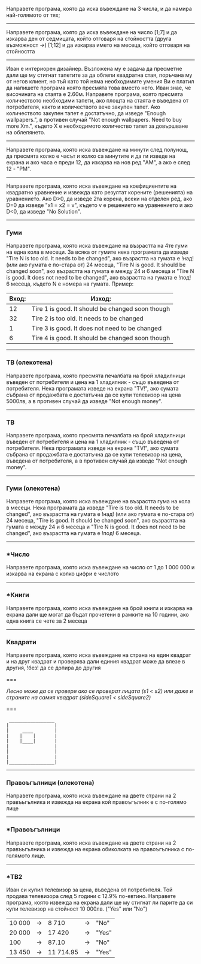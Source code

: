 Направете програма, която да иска въвеждане на 3 числа, и да намира най-голямото от тях;
___
Направете програма, която да иска въвеждане на число [1;7] и да изкарва ден от седмицата, който отговаря на стойността
(друга възможност ->) [1;12] и да изкарва името на месеца, който отговаря на стойността
___
Иван е интериорен дизайнер. Възложена му е задача да пресметне дали ще му стигнат тапетите за да облепи квадратна стая,
поръчана му от негов клиент, но тъй като той няма необходимите умения Ви е платил да напишете програма която пресмята това
вместо него. Иван знае, че височината на стаята е 2.60м. Направете програма, която пресмята количеството необходими тапети,
ако площта на стаята е въведена от потребителя, както и количеството вече закупен тапет. Ако количеството закупен тапет е
достатъчно, да изведе "Enough wallpapers.", в противен случай "Not enough wallpapers. Need to buy more Xm.", където X е
необходимото количество тапет за довършване на облепянето.
___
Направете програма, която иска въвеждане на минути след полунощ, да пресмята колко е часът и колко са минутите и да ги
изведе на екрана и ако часа е преди 12, да изкарва на нов ред "AM", а ако е след 12 - "PM".
___
Направете програма, която иска въвеждане на коефициентите на квадратно уравнение и извежда като резултат корените
(решенията) на уравнението. Ако D>0, да изведе 2та корена, всеки на отделен ред, ако D=0 да изведе "x1 = x2 = v", където v
е решението на уравнението и ако D<0, да изведе "No Solution".
___
### Гуми

Направете програма, която иска въвеждане на възрастта на 4те гуми на една кола в месеци. За всяка от гумите нека програмата
да изведе "Tire N is too old. It needs to be changed", ако възрастта на гумата е !над! (или ако гумата е по-стара от) 24
месеца, "Tire N is good. It should be changed soon", ако възрастта на гумата е между 24 и 6 месеца и "Tire N is good. It
does not need to be changed", ако възрастта на гумата е !под! 6 месеца, където N е номера на гумата.
Пример:

|Вход:|Изход:|
|---|---|
|12|			Tire 1 is good. It should be changed soon though|
|32|			Tire 2 is too old. It needs to be changed|
|1|			Tire 3 is good. It does not need to be changed|
|6|			Tire 4 is good. It should be changed soon though|
___
### ТВ (олекотена)

Направете програма, която пресмята печалбата на брой хладилници въведен от потребителя и цена на 1 хладилник - също
въведена от потребителя. Нека програмата изведе на екрана "TV!", ако сумата събрана от продажбата е достатъчна да се купи
телевизор на цена 5000лв, а в противен случай да изведе "Not enough money".
___
### ТВ

Направете програма, която пресмята печалбата на брой хладилници въведен от потребителя и цена на 1 хладилник - също
въведена от потребителя. Нека програмата изведе на екрана "TV!", ако сумата събрана от продажбата е достатъчна да се купи
телевизор на цена, въведена от потребителя, а в противен случай да изведе "Not enough money".
___
### Гуми (олекотена)

Направете програма, която иска въвеждане на възрастта гума на кола в месеци. Нека програмата да изведе "Tire is too old. It
needs to be changed", ако възрастта на гумата е !над! (или ако гумата е по-стара от) 24 месеца, "Tire is good. It should be
changed soon", ако възрастта на гумата е между 24 и 6 месеца и "Tire N is good. It does not need to be changed", ако
възрастта на гумата е !под! 6 месеца.
___
### *Число

Направете програма, която иска въвеждане на число от 1 до 1 000 000 и изкарва на екрана с колко цифри е числото
___
### *Книги

Направете програма, която иска въвеждане на брой книги и изкарва на екрана дали ще могат да бъдат прочетени в рамките на
10 години, ако една книга се чете за 2 месеца
___
### Квадрати

Направете програма, която иска въвеждане на страна на един квадрат и на друг квадрат и проверява дали единия квадрат може
да влезе в другия, !без! да се допира до другия
		
    
===

*Лесно може да се провери ако се проверат лицата (s1 < s2) или даже и страните на самия квадрат (sideSquare1 < sideSquare2)*

===
```
 _________________
|                 |
|     ____        |
|    |    |       |
|    |____|       |
|                 |
|                 |
|                 |
|_________________|
```
___
### Правоъгълници (олекотена)

Направете програма, която иска въвеждане на двете страни на 2 правъъгълника и извежда на екрана кой правоъгълник е с
по-голямо лице
___
### *Правоъгълници

Направете програма, която иска въвеждане на двете страни на 2 правъъгълника и извежда на екрана обиколката на правоъгълника
с по-голямото лице.
___
### *ТВ2

Иван си купил телевизор за цена, въведена от потребителя. Той продава телевизора след 5 години с 12.9% по-евтино. Направете
програма, която извежда на екрана дали ще му стигнат ли парите да си купи телевизор на стойност 10 000лв. ("Yes" или "No")

||||||
|---|---|---|---|---|
|10 000 |->| 8 710     |->| "No"
|20 000 |->| 17 420    |->| "Yes"
|100    |->| 87.10     |->| "No"
|13 450 |->| 11 714.95 |->| "Yes"
